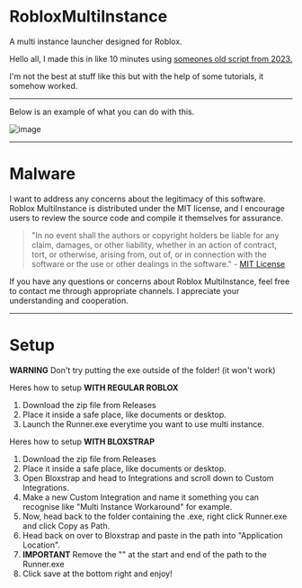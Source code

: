 # RobloxMultiInstance
A multi instance launcher designed for Roblox.

Hello all, I made this in like 10 minutes using [someones old script from 2023.](https://github.com/MiningTcup/Roblox-Multi-Instance/) 

I'm not the best at stuff like this but with the help of some tutorials, it somehow worked.

***

Below is an example of what you can do with this.

![image](https://github.com/Leoisawesome/RobloxMultiInstance/assets/110486918/8f9d33b9-21e5-4c6b-8645-9b3753f3eb90)

***
# Malware
I want to address any concerns about the legitimacy of this software. Roblox MultiInstance is distributed under the MIT license, and I encourage users to review the source code and compile it themselves for assurance.

> "In no event shall the authors or copyright holders be liable for any claim, damages, or other liability, whether in an action of contract, tort, or otherwise, arising from, out of, or in connection with the software or the use or other dealings in the software." - [MIT License](https://opensource.org/licenses/MIT)

If you have any questions or concerns about Roblox MultiInstance, feel free to contact me through appropriate channels. I appreciate your understanding and cooperation.
***
# Setup

**WARNING**
Don't try putting the exe outside of the folder! (it won't work)

Heres how to setup **WITH REGULAR ROBLOX**
1. Download the zip file from Releases
2. Place it inside a safe place, like documents or desktop.
3. Launch the Runner.exe everytime you want to use multi instance.


Heres how to setup **WITH BLOXSTRAP**
1. Download the zip file from Releases
2. Place it inside a safe place, like documents or desktop.
3. Open Bloxstrap and head to Integrations and scroll down to Custom Integrations.
4. Make a new Custom Integration and name it something you can recognise like "Multi Instance Workaround" for example.
5. Now, head back to the folder containing the .exe, right click Runner.exe and click Copy as Path.
6. Head back on over to Bloxstrap and paste in the path into "Application Location".
7. **IMPORTANT** Remove the "" at the start and end of the path to the Runner.exe
8. Click save at the bottom right and enjoy!


